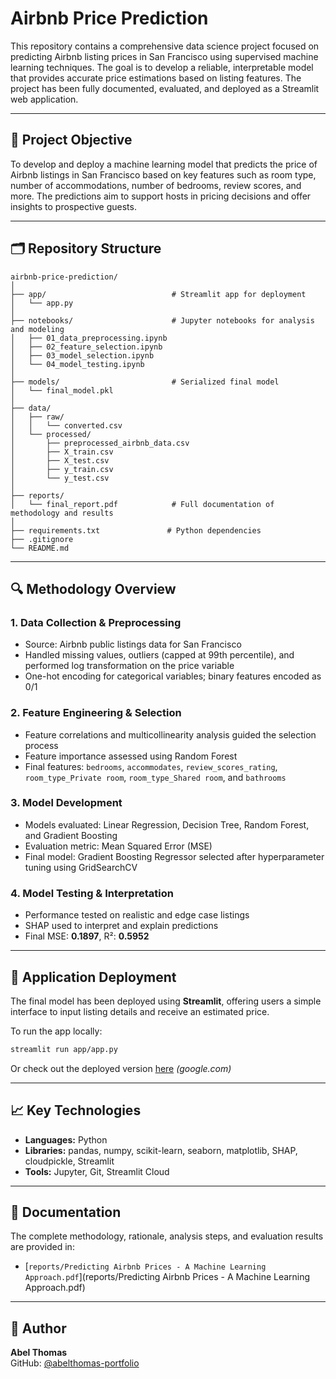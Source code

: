 # Airbnb Price Prediction

This repository contains a comprehensive data science project focused on predicting Airbnb listing prices in San Francisco using supervised machine learning techniques. The goal is to develop a reliable, interpretable model that provides accurate price estimations based on listing features. The project has been fully documented, evaluated, and deployed as a Streamlit web application.

---

## 📌 Project Objective

To develop and deploy a machine learning model that predicts the price of Airbnb listings in San Francisco based on key features such as room type, number of accommodations, number of bedrooms, review scores, and more. The predictions aim to support hosts in pricing decisions and offer insights to prospective guests.

---

## 🗂️ Repository Structure

```
airbnb-price-prediction/
│
├── app/                            # Streamlit app for deployment
│   └── app.py
│
├── notebooks/                      # Jupyter notebooks for analysis and modeling
│   ├── 01_data_preprocessing.ipynb
│   ├── 02_feature_selection.ipynb
│   ├── 03_model_selection.ipynb
│   └── 04_model_testing.ipynb
│
├── models/                         # Serialized final model
│   └── final_model.pkl
│
├── data/
│   ├── raw/
│   │   └── converted.csv
│   └── processed/
│       ├── preprocessed_airbnb_data.csv
│       ├── X_train.csv
│       ├── X_test.csv
│       ├── y_train.csv
│       └── y_test.csv
│
├── reports/
│   └── final_report.pdf            # Full documentation of methodology and results
│
├── requirements.txt               # Python dependencies
├── .gitignore
└── README.md
```

---

## 🔍 Methodology Overview

### 1. Data Collection & Preprocessing
- Source: Airbnb public listings data for San Francisco
- Handled missing values, outliers (capped at 99th percentile), and performed log transformation on the price variable
- One-hot encoding for categorical variables; binary features encoded as 0/1

### 2. Feature Engineering & Selection
- Feature correlations and multicollinearity analysis guided the selection process
- Feature importance assessed using Random Forest
- Final features: `bedrooms`, `accommodates`, `review_scores_rating`, `room_type_Private room`, `room_type_Shared room`, and `bathrooms`

### 3. Model Development
- Models evaluated: Linear Regression, Decision Tree, Random Forest, and Gradient Boosting
- Evaluation metric: Mean Squared Error (MSE)
- Final model: Gradient Boosting Regressor selected after hyperparameter tuning using GridSearchCV

### 4. Model Testing & Interpretation
- Performance tested on realistic and edge case listings
- SHAP used to interpret and explain predictions
- Final MSE: **0.1897**, R²: **0.5952**

---

## 🚀 Application Deployment

The final model has been deployed using **Streamlit**, offering users a simple interface to input listing details and receive an estimated price.

To run the app locally:

```bash
streamlit run app/app.py
```
Or check out the deployed version [here](#) *(google.com)*

---

## 📈 Key Technologies

- **Languages:** Python
- **Libraries:** pandas, numpy, scikit-learn, seaborn, matplotlib, SHAP, cloudpickle, Streamlit
- **Tools:** Jupyter, Git, Streamlit Cloud

---

## 📘 Documentation

The complete methodology, rationale, analysis steps, and evaluation results are provided in:
- [`reports/Predicting Airbnb Prices - A Machine Learning Approach.pdf`](reports/Predicting Airbnb Prices - A Machine Learning Approach.pdf)

---

## 👤 Author

**Abel Thomas**  
GitHub: [@abelthomas-portfolio](https://github.com/abelthomas-portfolio)

